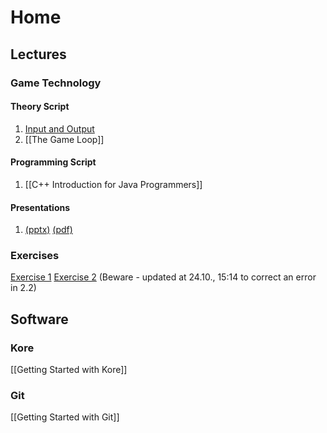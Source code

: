 # Home
## Lectures
### Game Technology
#### Theory Script
1. [Input and Output](inputoutput)
2. [[The Game Loop]]

#### Programming Script
1. [[C++ Introduction for Java Programmers]]

#### Presentations
1. [(pptx)](http://ktxsoftware.com/gametech1.pptx) [(pdf)](http://ktxsoftware.com/gametech1.pdf)

### Exercises
[Exercise 1](http://ktxsoftware.com/gametech-ex1.pdf)
[Exercise 2](http://ktxsoftware.com/gametech-ex2.pdf) (Beware - updated at 24.10., 15:14 to correct an error in 2.2)

## Software
### Kore
[[Getting Started with Kore]]

### Git
[[Getting Started with Git]]